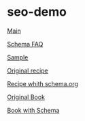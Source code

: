 seo-demo
========

<a href="https://support.google.com/webmasters/answer/99170">Main</a>

<a href="https://support.google.com/webmasters/answer/1211158">Schema FAQ</a>

<a href="https://support.google.com/webmasters/topic/2643152?hl=en&ref_topic=30163" target="_blank">Sample</a>

<a href="http://www.google.com/webmasters/tools/richsnippets?q=http%3A%2F%2Frudywaltz.github.io%2Fseo-demo%2Fdefault%2F2013%2F12%2F05%2Frecipe-default.html" target="_blank">Original recipe</a>

<a href="http://www.google.com/webmasters/tools/richsnippets?q=http%3A%2F%2Frudywaltz.github.io%2Fseo-demo%2Fdefault%2F2013%2F12%2F05%2Frecipe-schema.html" target="_blank">Recipe whith schema.org</a>

<a href="http://www.google.com/webmasters/tools/richsnippets?q=http%3A%2F%2Frudywaltz.github.io%2Fseo-demo%2Fbook%2F2013%2F12%2F01%2Fbook-default.html" target="_blank">Original Book</a>

<a href="http://www.google.com/webmasters/tools/richsnippets?q=http%3A%2F%2Frudywaltz.github.io%2Fseo-demo%2Fbook%2F2013%2F12%2F01%2Fbook-schema.html" target="_blank">Book with Schema</a>
